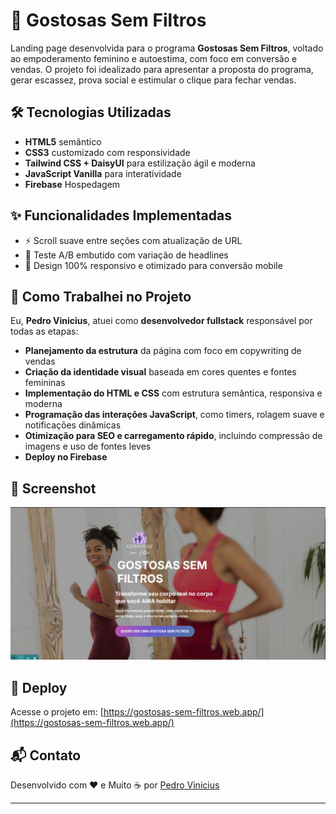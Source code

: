 # 💄 Gostosas Sem Filtros

Landing page desenvolvida para o programa **Gostosas Sem Filtros**, voltado ao empoderamento feminino e autoestima, com foco em conversão e vendas. O projeto foi idealizado para apresentar a proposta do programa, gerar escassez, prova social e estimular o clique para fechar vendas.

## 🛠️ Tecnologias Utilizadas

- **HTML5** semântico
- **CSS3** customizado com responsividade
- **Tailwind CSS + DaisyUI** para estilização ágil e moderna
- **JavaScript Vanilla** para interatividade
- **Firebase** Hospedagem

## ✨ Funcionalidades Implementadas

- ⚡ Scroll suave entre seções com atualização de URL
- 🧪 Teste A/B embutido com variação de headlines
- 🧩 Design 100% responsivo e otimizado para conversão mobile

## 🧠 Como Trabalhei no Projeto

Eu, **Pedro Vinicius**, atuei como **desenvolvedor fullstack** responsável por todas as etapas:

- **Planejamento da estrutura** da página com foco em copywriting de vendas
- **Criação da identidade visual** baseada em cores quentes e fontes femininas
- **Implementação do HTML e CSS** com estrutura semântica, responsiva e moderna
- **Programação das interações JavaScript**, como timers, rolagem suave e notificações dinâmicas
- **Otimização para SEO e carregamento rápido**, incluindo compressão de imagens e uso de fontes leves
- **Deploy no Firebase**

## 📸 Screenshot

![Screenshot da Landing Page](./tela.png)

## 🚀 Deploy

Acesse o projeto em: [https://gostosas-sem-filtros.web.app/](https://gostosas-sem-filtros.web.app/)

## 📬 Contato

Desenvolvido com ❤️ e Muito ☕ por [Pedro Vinicius](https://github.com/PedroVinicins)

---

